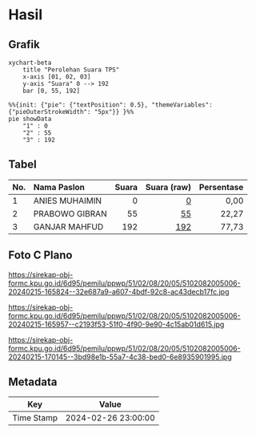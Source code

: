 # Hasil

## Grafik

```mermaid
xychart-beta
    title "Perolehan Suara TPS"
    x-axis [01, 02, 03]
    y-axis "Suara" 0 --> 192
    bar [0, 55, 192]
```

```mermaid
%%{init: {"pie": {"textPosition": 0.5}, "themeVariables": {"pieOuterStrokeWidth": "5px"}} }%%
pie showData
    "1" : 0
    "2" : 55
    "3" : 192
```

## Tabel

| No. | Nama Paslon    | Suara | Suara (raw) | Persentase |
|:--- |:-------------- | -----:| -----------:| ----------:|
| 1   | ANIES MUHAIMIN | 0     | [0][p-1]    | 0,00       |
| 2   | PRABOWO GIBRAN | 55    | [55][p-2]   | 22,27      |
| 3   | GANJAR MAHFUD  | 192   | [192][p-3]  | 77,73      |


[p-1]: https://github.com/gigit-pemilu/pemilu-2024-51-bali/blob/main/pilpres/hitung-suara/sub/51-bali/sub/02-tabanan/sub/08-penebel/sub/2005-biaung/sub/006-tps/sub/paslon-1.txt
[p-2]: https://github.com/gigit-pemilu/pemilu-2024-51-bali/blob/main/pilpres/hitung-suara/sub/51-bali/sub/02-tabanan/sub/08-penebel/sub/2005-biaung/sub/006-tps/sub/paslon-2.txt
[p-3]: https://github.com/gigit-pemilu/pemilu-2024-51-bali/blob/main/pilpres/hitung-suara/sub/51-bali/sub/02-tabanan/sub/08-penebel/sub/2005-biaung/sub/006-tps/sub/paslon-3.txt

## Foto C Plano

https://sirekap-obj-formc.kpu.go.id/6d95/pemilu/ppwp/51/02/08/20/05/5102082005006-20240215-165824--32e687a9-a607-4bdf-92c8-ac43decb17fc.jpg

https://sirekap-obj-formc.kpu.go.id/6d95/pemilu/ppwp/51/02/08/20/05/5102082005006-20240215-165957--c2193f53-51f0-4f90-9e90-4c15ab01d615.jpg

https://sirekap-obj-formc.kpu.go.id/6d95/pemilu/ppwp/51/02/08/20/05/5102082005006-20240215-170145--3bd98e1b-55a7-4c38-bed0-6e8935901995.jpg


## Metadata

| Key        | Value               |
| ---------- | ------------------- |
| Time Stamp | 2024-02-26 23:00:00 |



